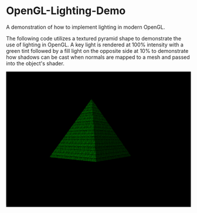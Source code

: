 # OpenGL-Lighting-Demo

A demonstration of how to implement lighting in modern OpenGL.

The following code utilizes a textured pyramid shape to demonstrate
the use of lighting in OpenGL. A key light is rendered at 100% intensity 
with a green tint followed by a fill light on the opposite side at 10% to 
demonstrate how shadows can be cast when normals are mapped to a mesh and
passed into the object's shader. 

![pyramid](./resources/pyramid.png)


